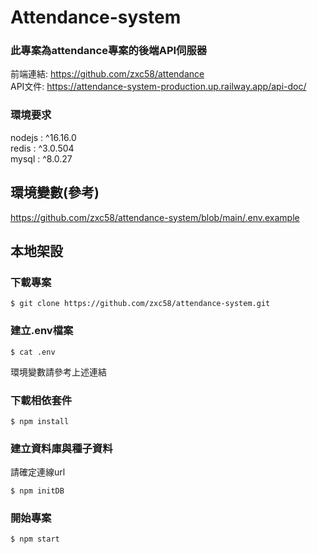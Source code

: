 # Attendance-system
### 此專案為attendance專案的後端API伺服器
前端連結: https://github.com/zxc58/attendance \
API文件: https://attendance-system-production.up.railway.app/api-doc/
### 環境要求
nodejs : ^16.16.0\
redis : ^3.0.504\
mysql : ^8.0.27
## 環境變數(參考)
https://github.com/zxc58/attendance-system/blob/main/.env.example
## 本地架設
### 下載專案
```
$ git clone https://github.com/zxc58/attendance-system.git
```
### 建立.env檔案
```
$ cat .env
```
環境變數請參考上述連結
### 下載相依套件
```
$ npm install
```
### 建立資料庫與種子資料
請確定連線url
```
$ npm initDB
```
### 開始專案
```
$ npm start
```
